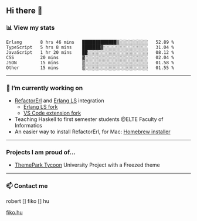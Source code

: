 ## Hi there 👋

### 📊 View my stats

<!--START_SECTION:waka-->

```text
Erlang       8 hrs 46 mins   █████████████▒░░░░░░░░░░░   52.89 %
TypeScript   5 hrs 8 mins    ███████▓░░░░░░░░░░░░░░░░░   31.04 %
JavaScript   1 hr 20 mins    ██░░░░░░░░░░░░░░░░░░░░░░░   08.12 %
CSS          20 mins         ▓░░░░░░░░░░░░░░░░░░░░░░░░   02.04 %
JSON         15 mins         ▒░░░░░░░░░░░░░░░░░░░░░░░░   01.58 %
Other        15 mins         ▒░░░░░░░░░░░░░░░░░░░░░░░░   01.55 %
```

<!--END_SECTION:waka-->


---

### 🔭 I’m currently working on
- [RefactorErl](https://plc.inf.elte.hu/erlang/) and [Erlang LS](https://erlang-ls.github.io) integration 
  - [Erlang LS fork](https://github.com/robertfiko/erlang_ls)
  - [VS Code extension fork](https://github.com/robertfiko/vscode)
- Teaching Haskell to first semester students @ELTE Faculty of Informatics
- An easier way to install RefactorErl, for Mac: [Homebrew installer](https://github.com/robertfiko/homebrew-referl-installer)

---
### Projects I am proud of...
- [ThemePark Tycoon](https://szofttech.inf.elte.hu/szofttech/public/csip-42) University Project with a Freezed theme
---


### 📫 Contact me
robert [] fiko [] hu

[fiko.hu](https://fiko.hu)


<!--
**robertfiko/robertfiko** is a ✨ _special_ ✨ repository because its `README.md` (this file) appears on your GitHub profile.

Here are some ideas to get you started:

- 🔭 I’m currently working on ...
- 🌱 I’m currently learning ...
- 👯 I’m looking to collaborate on ...
- 🤔 I’m looking for help with ...
- 💬 Ask me about ...
- 📫 How to reach me: ...
- 😄 Pronouns: ...
- ⚡ Fun fact: ...
-->
